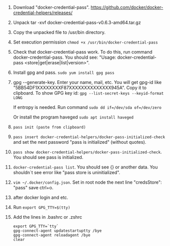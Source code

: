 1. Download "docker-credential-pass". https://github.com/docker/docker-credential-helpers/releases/

2. Unpack tar -xvf docker-credential-pass-v0.6.3-amd64.tar.gz

3. Copy the unpacked file to /usr/bin directory.

4. Set execution permission `chmod +x /usr/bin/docker-credential-pass` 

5. Check that docker-credential-pass work. To do this, run command docker-credential-pass. You should see: "Usage: docker-credential-pass <store|get|erase|list|version>".

6. Install gpg and pass. `sudo yum install gpg pass`

7. gpg --generate-key. Enter your name, mail, etc. You will get gpg-id like "5BB54DF1XXXXXXXXF87XXXXXXXXXXXXXX945A". Copy it to clipboard. To show GPG key id: `gpg --list-secret-keys --keyid-format LONG`

    If entropy is needed. Run command `sudo dd if=/dev/sda of=/dev/zero`
    
    Or install the program haveged `sudo apt install haveged`

8. `pass init (paste from clipboard)`

9. `pass insert docker-credential-helpers/docker-pass-initialized-check` and set the next password "pass is initialized" (without quotes).

10. `pass show docker-credential-helpers/docker-pass-initialized-check`. You should see pass is initialized.

11. `docker-credential-pass list`. You should see {} or another data. You shouldn`t see error like "pass store is uninitialized".

12. `vim ~/.docker/config.json`. Set in root node the next line "credsStore": "pass" save ctrl+o.

13. after docker login and etc.

14. Run `export GPG_TTY=$(tty)`

15. Add the lines in .bashrc or .zshrc
    ```
    export GPG_TTY=`tty`
    gpg-connect-agent updatestartuptty /bye
    gpg-connect-agent reloadagent /bye
    clear    
    ``` 




